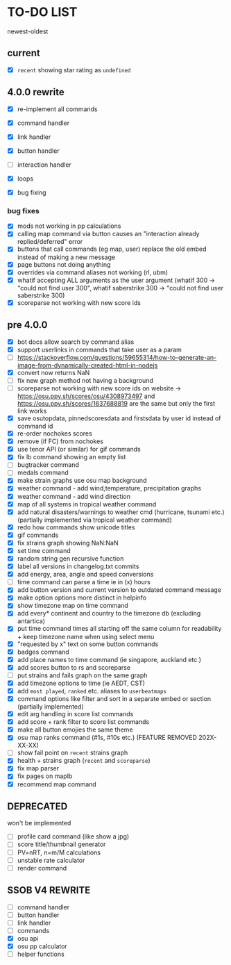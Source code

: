 # TO-DO LIST

newest-oldest

## current
- [x] `recent` showing star rating as `undefined`

## 4.0.0 rewrite
- [x] re-implement all commands
- [x] command handler
- [x] link handler
- [x] button handler
- [ ] interaction handler
- [x] loops
- [x] bug fixing


### bug fixes
- [x] mods not working in pp calculations
- [x] calling map command via button causes an "interaction already replied/deferred" error
- [x] buttons that call commands (eg map, user) replace the old embed instead of making a new message
- [x] page buttons not doing anything
- [x] overrides via command aliases not working (rl, ubm) 
- [x] whatif accepting ALL arguments as the user argument (whatif 300 -> "could not find user 300", whatif saberstrike 300 -> "could not find user saberstrike 300)
- [x] scoreparse not working with new score ids

## pre 4.0.0 

- [x] bot docs allow search by command alias
- [x] support userlinks in commands that take user as a param
- [ ] https://stackoverflow.com/questions/59655314/how-to-generate-an-image-from-dynamically-created-html-in-nodejs
- [x] convert now returns NaN
- [ ] fix new graph method not having a background
- [ ] scoreparse not working with new score ids on website -> https://osu.ppy.sh/scores/osu/4308973497 and https://osu.ppy.sh/scores/1637688819 are the same but only the first link works
- [x] save osutopdata, pinnedscoresdata and firstsdata by user id instead of command id
- [x] re-order nochokes scores
- [x] remove (if FC) from nochokes
- [x] use tenor API (or similar) for gif commands
- [x] fix lb command showing an empty list 
- [ ] bugtracker command 
- [ ] medals command 
- [x] make strain graphs use osu map background
- [x] weather command - add wind,temperature, precipitation graphs 
- [x] weather command - add wind direction 
- [x] map of all systems in tropical weather command
- [x] add natural disasters/warnings to weather cmd (hurricane, tsunami etc.) (partially implemented via tropical weather command)
- [x] redo how commands show unicode titles
- [x] gif commands
- [x] fix strains graph showing NaN:NaN
- [x] set time command
- [x] random string gen recursive function
- [x] label all versions in changelog.txt commits
- [x] add energy, area, angle and speed conversions
- [ ] time command can parse a time ie in (x) hours
- [x] add button version and current version to outdated command message
- [x] make option options more distinct in helpinfo
- [x] show timezone map on time command
- [x] add every* continent and country to the timezone db (excluding antartica)
- [x] put time command times all starting off the same column for readability + keep timezone name when using select menu 
- [x] "requested by x" text on some button commands
- [x] badges command
- [x] add place names to time command (ie singapore, auckland etc.)
- [x] add scores button to rs and scoreparse
- [ ] put strains and fails graph on the same graph
- [x] add timezone options to time (ie AEDT, CST)
- [x] add `most played`, `ranked` etc. aliases to `userbeatmaps`
- [x] command options like filter and sort in a separate embed or section (partially implemented)
- [x] edit arg handling in score list commands
- [x] add score + rank filter to score list commands
- [x] make all button emojies the same theme
- [x] osu map ranks command (#1s, #10s etc.) (FEATURE REMOVED 202X-XX-XX)
- [ ] show fail point on `recent` strains graph
- [x] health + strains graph (`recent` and `scoreparse`)
- [x] fix map parser
- [x] fix pages on maplb
- [x] recommend map command

## DEPRECATED
won't be implemented
- [ ] profile card command (like show a jpg)
- [ ] score title/thumbnail generator
- [ ] PV=nRT, n=m/M calculations
- [ ] unstable rate calculator
- [ ] render command

## SSOB V4 REWRITE
- [ ] command handler
- [ ] button handler
- [ ] link handler
- [ ] commands
- [x] osu api
- [x] osu pp calculator
- [ ] helper functions